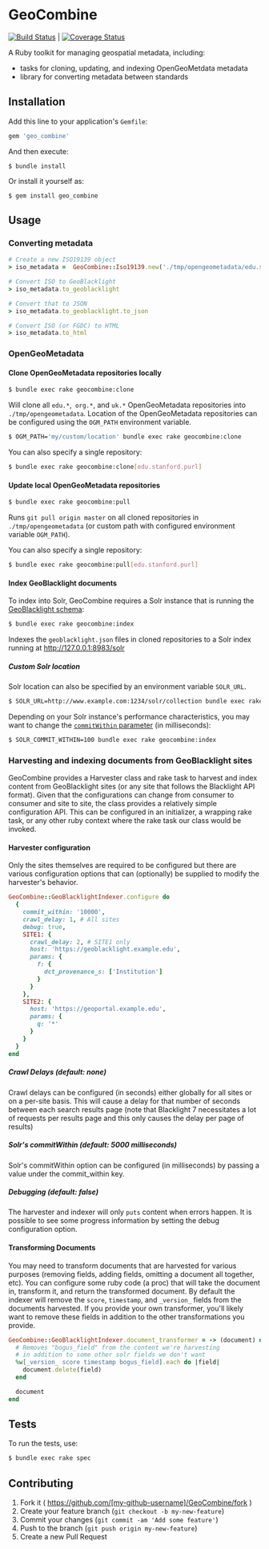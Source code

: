# GeoCombine

[![Build Status](https://travis-ci.org/OpenGeoMetadata/GeoCombine.svg?branch=master)](https://travis-ci.org/OpenGeoMetadata/GeoCombine) | [![Coverage Status](https://coveralls.io/repos/OpenGeoMetadata/GeoCombine/badge.svg?branch=master)](https://coveralls.io/r/OpenGeoMetadata/GeoCombine?branch=master)


A Ruby toolkit for managing geospatial metadata, including:
- tasks for cloning, updating, and indexing OpenGeoMetdata metadata
- library for converting metadata between standards

## Installation

Add this line to your application's `Gemfile`:

```ruby
gem 'geo_combine'
```

And then execute:

    $ bundle install

Or install it yourself as:

    $ gem install geo_combine

## Usage

### Converting metadata

```ruby
# Create a new ISO19139 object
> iso_metadata =  GeoCombine::Iso19139.new('./tmp/opengeometadata/edu.stanford.purl/bb/338/jh/0716/iso19139.xml')

# Convert ISO to GeoBlacklight
> iso_metadata.to_geoblacklight

# Convert that to JSON
> iso_metadata.to_geoblacklight.to_json

# Convert ISO (or FGDC) to HTML
> iso_metadata.to_html
```

### OpenGeoMetadata

#### Clone OpenGeoMetadata repositories locally

```sh
$ bundle exec rake geocombine:clone
```

Will clone all `edu.*`,` org.*`, and `uk.*` OpenGeoMetadata repositories into `./tmp/opengeometadata`. Location of the OpenGeoMetadata repositories can be configured using the `OGM_PATH` environment variable.

```sh
$ OGM_PATH='my/custom/location' bundle exec rake geocombine:clone
```

You can also specify a single repository:

```sh
$ bundle exec rake geocombine:clone[edu.stanford.purl]
```

#### Update local OpenGeoMetadata repositories

```sh
$ bundle exec rake geocombine:pull
```

Runs `git pull origin master` on all cloned repositories in `./tmp/opengeometadata` (or custom path with configured environment variable `OGM_PATH`).

You can also specify a single repository:

```sh
$ bundle exec rake geocombine:pull[edu.stanford.purl]
```

#### Index GeoBlacklight documents

To index into Solr, GeoCombine requires a Solr instance that is running the
[GeoBlacklight schema](https://github.com/geoblacklight/geoblacklight):

```sh
$ bundle exec rake geocombine:index
```

Indexes the `geoblacklight.json` files in cloned repositories to a Solr index running at http://127.0.0.1:8983/solr

##### Custom Solr location

Solr location can also be specified by an environment variable `SOLR_URL`.

```sh
$ SOLR_URL=http://www.example.com:1234/solr/collection bundle exec rake geocombine:index
```

Depending on your Solr instance's performance characteristics, you may want to
change the [`commitWithin` parameter](https://lucene.apache.org/solr/guide/6_6/updatehandlers-in-solrconfig.html) (in milliseconds):

```sh
$ SOLR_COMMIT_WITHIN=100 bundle exec rake geocombine:index
```

### Harvesting and indexing documents from GeoBlacklight sites

GeoCombine provides a Harvester class and rake task to harvest and index content from GeoBlacklight sites (or any site that follows the Blacklight API format). Given that the configurations can change from consumer to consumer and site to site, the class provides a relatively simple configuration API. This can be configured in an initializer, a wrapping rake task, or any other ruby context where the rake task our class would be invoked.

#### Harvester configuration

Only the sites themselves are required to be configured but there are various configuration options that can (optionally) be supplied to modify the harvester's behavior.

```ruby
GeoCombine::GeoBlacklightIndexer.configure do
  {
    commit_within: '10000',
    crawl_delay: 1, # All sites
    debug: true,
    SITE1: {
      crawl_delay: 2, # SITE1 only
      host: 'https://geoblacklight.example.edu',
      params: {
        f: {
          dct_provenance_s: ['Institution']
        }
      }
    },
    SITE2: {
      host: 'https://geoportal.example.edu',
      params: {
        q: '*'
      }
    }
  }
end
```

##### Crawl Delays (default: none)

Crawl delays can be configured (in seconds) either globally for all sites or on a per-site basis. This will cause a delay for that number of seconds between each search results page (note that Blacklight 7 necessitates a lot of requests per results page and this only causes the delay per page of results)

##### Solr's commitWithin (default: 5000 milliseconds)

Solr's commitWithin option can be configured (in milliseconds) by passing a value under the commit_within key.

##### Debugging (default: false)

The harvester and indexer will only `puts` content when errors happen. It is possible to see some progress information by setting the debug configuration option.

#### Transforming Documents

You may need to transform documents that are harvested for various purposes (removing fields, adding fields, omitting a document all together, etc). You can configure some ruby code (a proc) that will take the document in, transform it, and return the transformed document. By default the indexer will remove the `score`, `timestamp`, and `_version_` fields from the documents harvested. If you provide your own transformer, you'll likely want to remove these fields in addition to the other transformations you provide.

```ruby
GeoCombine::GeoBlacklightIndexer.document_transformer = -> (document) do
  # Removes "bogus_field" from the content we're harvesting
  # in addition to some other solr fields we don't want
  %w[_version_ score timestamp bogus_field].each do |field|
    document.delete(field)
  end

  document
end
```

## Tests

To run the tests, use:

```sh
$ bundle exec rake spec
```

## Contributing

1. Fork it ( https://github.com/[my-github-username]/GeoCombine/fork )
2. Create your feature branch (`git checkout -b my-new-feature`)
3. Commit your changes (`git commit -am 'Add some feature'`)
4. Push to the branch (`git push origin my-new-feature`)
5. Create a new Pull Request
